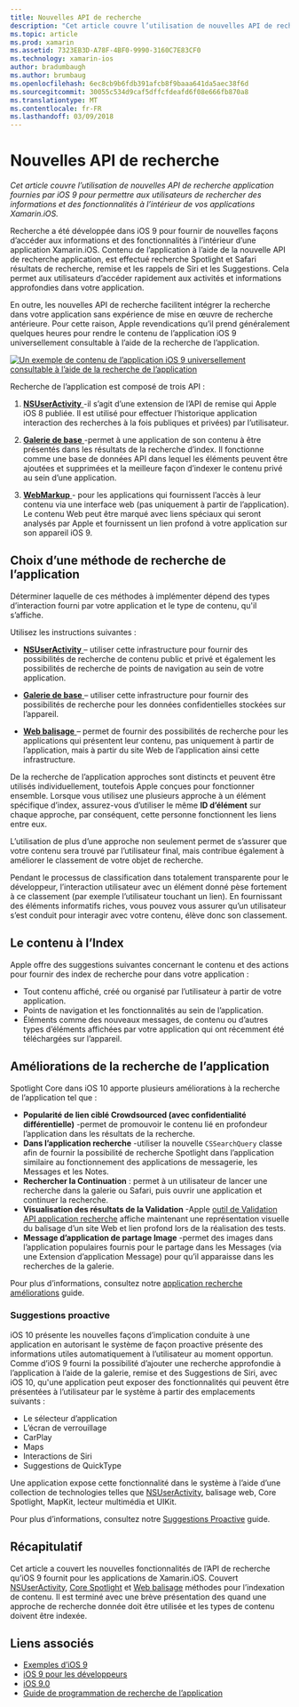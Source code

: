 ```yaml
---
title: Nouvelles API de recherche
description: "Cet article couvre l’utilisation de nouvelles API de recherche application fournies par iOS 9 pour permettre aux utilisateurs de rechercher des informations et des fonctionnalités à l’intérieur de vos applications Xamarin.iOS."
ms.topic: article
ms.prod: xamarin
ms.assetid: 7323EB3D-A78F-4BF0-9990-3160C7E83CF0
ms.technology: xamarin-ios
author: bradumbaugh
ms.author: brumbaug
ms.openlocfilehash: 6ec8cb9b6fdb391afcb8f9baaa641da5aec38f6d
ms.sourcegitcommit: 30055c534d9caf5dffcfdeafd6f08e666fb870a8
ms.translationtype: MT
ms.contentlocale: fr-FR
ms.lasthandoff: 03/09/2018
---
```

# <a name="new-search-apis"></a>Nouvelles API de recherche

_Cet article couvre l’utilisation de nouvelles API de recherche application fournies par iOS 9 pour permettre aux utilisateurs de rechercher des informations et des fonctionnalités à l’intérieur de vos applications Xamarin.iOS._

Recherche a été développée dans iOS 9 pour fournir de nouvelles façons d’accéder aux informations et des fonctionnalités à l’intérieur d’une application Xamarin.iOS. Contenu de l’application à l’aide de la nouvelle API de recherche application, est effectué recherche Spotlight et Safari résultats de recherche, remise et les rappels de Siri et les Suggestions. Cela permet aux utilisateurs d’accéder rapidement aux activités et informations approfondies dans votre application.

En outre, les nouvelles API de recherche facilitent intégrer la recherche dans votre application sans expérience de mise en œuvre de recherche antérieure. Pour cette raison, Apple revendications qu’il prend généralement quelques heures pour rendre le contenu de l’application iOS 9 universellement consultable à l’aide de la recherche de l’application.

[![](images/intro01.png "Un exemple de contenu de l’application iOS 9 universellement consultable à l’aide de la recherche de l’application")](images/intro01.png#lightbox)

Recherche de l’application est composé de trois API :

1. [**NSUserActivity** ](nsuseractivity.md) -il s’agit d’une extension de l’API de remise qui Apple iOS 8 publiée. Il est utilisé pour effectuer l’historique application interaction des recherches à la fois publiques et privées) par l’utilisateur.

2. [**Galerie de base** ](corespotlight.md) -permet à une application de son contenu à être présentés dans les résultats de la recherche d’index. Il fonctionne comme une base de données API dans lequel les éléments peuvent être ajoutées et supprimées et la meilleure façon d’indexer le contenu privé au sein d’une application.

3. [**WebMarkup** ](web-markup.md) - pour les applications qui fournissent l’accès à leur contenu via une interface web (pas uniquement à partir de l’application). Le contenu Web peut être marqué avec liens spéciaux qui seront analysés par Apple et fournissent un lien profond à votre application sur son appareil iOS 9.

## <a name="selecting-an-app-search-approach"></a>Choix d’une méthode de recherche de l’application

Déterminer laquelle de ces méthodes à implémenter dépend des types d’interaction fourni par votre application et le type de contenu, qu'il s’affiche.

Utilisez les instructions suivantes :

- [**NSUserActivity** ](nsuseractivity.md) – utiliser cette infrastructure pour fournir des possibilités de recherche de contenu public et privé et également les possibilités de recherche de points de navigation au sein de votre application.

- [**Galerie de base** ](corespotlight.md) – utiliser cette infrastructure pour fournir des possibilités de recherche pour les données confidentielles stockées sur l’appareil.

- [**Web balisage** ](web-markup.md) – permet de fournir des possibilités de recherche pour les applications qui présentent leur contenu, pas uniquement à partir de l’application, mais à partir du site Web de l’application ainsi cette infrastructure.

De la recherche de l’application approches sont distincts et peuvent être utilisés individuellement, toutefois Apple conçues pour fonctionner ensemble. Lorsque vous utilisez une plusieurs approche à un élément spécifique d’index, assurez-vous d’utiliser le même **ID d’élément** sur chaque approche, par conséquent, cette personne fonctionnent les liens entre eux.

L’utilisation de plus d’une approche non seulement permet de s’assurer que votre contenu sera trouvé par l’utilisateur final, mais contribue également à améliorer le classement de votre objet de recherche.

Pendant le processus de classification dans totalement transparente pour le développeur, l’interaction utilisateur avec un élément donné pèse fortement à ce classement (par exemple l’utilisateur touchant un lien).
En fournissant des éléments informatifs riches, vous pouvez vous assurer qu’un utilisateur s’est conduit pour interagir avec votre contenu, élève donc son classement.

## <a name="what-content-to-index"></a>Le contenu à l’Index

Apple offre des suggestions suivantes concernant le contenu et des actions pour fournir des index de recherche pour dans votre application :

 - Tout contenu affiché, créé ou organisé par l’utilisateur à partir de votre application.
 - Points de navigation et les fonctionnalités au sein de l’application.
 - Éléments comme des nouveaux messages, de contenu ou d’autres types d’éléments affichées par votre application qui ont récemment été téléchargées sur l’appareil.

## <a name="app-search-enhancements"></a>Améliorations de la recherche de l’application

Spotlight Core dans iOS 10 apporte plusieurs améliorations à la recherche de l’application tel que :

- **Popularité de lien ciblé Crowdsourced (avec confidentialité différentielle)** -permet de promouvoir le contenu lié en profondeur l’application dans les résultats de la recherche.
- **Dans l’application recherche** -utiliser la nouvelle `CSSearchQuery` classe afin de fournir la possibilité de recherche Spotlight dans l’application similaire au fonctionnement des applications de messagerie, les Messages et les Notes.
- **Rechercher la Continuation** : permet à un utilisateur de lancer une recherche dans la galerie ou Safari, puis ouvrir une application et continuer la recherche.
- **Visualisation des résultats de la Validation** -Apple [outil de Validation API application recherche](https://search.developer.apple.com/appsearch-validation-tool) affiche maintenant une représentation visuelle du balisage d’un site Web et lien profond lors de la réalisation des tests.
- **Message d’application de partage Image** -permet des images dans l’application populaires fournis pour le partage dans les Messages (via une Extension d’application Message) pour qu’il apparaisse dans les recherches de la galerie.

Pour plus d’informations, consultez notre [application recherche améliorations](~/ios/platform/search/app-search-enhancements.md) guide.

### <a name="proactive-suggestions"></a>Suggestions proactive

iOS 10 présente les nouvelles façons d’implication conduite à une application en autorisant le système de façon proactive présente des informations utiles automatiquement à l’utilisateur au moment opportun. Comme d’iOS 9 fourni la possibilité d’ajouter une recherche approfondie à l’application à l’aide de la galerie, remise et des Suggestions de Siri, avec iOS 10, qu'une application peut exposer des fonctionnalités qui peuvent être présentées à l’utilisateur par le système à partir des emplacements suivants :

- Le sélecteur d’application
- L’écran de verrouillage
- CarPlay
- Maps
- Interactions de Siri
- Suggestions de QuickType 

Une application expose cette fonctionnalité dans le système à l’aide d’une collection de technologies telles que [NSUserActivity](https://developer.xamarin.com/api/type/Foundation.NSUserActivity/), balisage web, Core Spotlight, MapKit, lecteur multimédia et UIKit.

Pour plus d’informations, consultez notre [Suggestions Proactive](~/ios/platform/search/proactive-suggestions.md) guide.

## <a name="summary"></a>Récapitulatif

Cet article a couvert les nouvelles fonctionnalités de l’API de recherche qu’iOS 9 fournit pour les applications de Xamarin.iOS. Couvert [NSUserActivity](nsuseractivity.md), [Core Spotlight](corespotlight.md) et [Web balisage](web-markup.md) méthodes pour l’indexation de contenu. Il est terminé avec une brève présentation des quand une approche de recherche donnée doit être utilisée et les types de contenu doivent être indexée.



## <a name="related-links"></a>Liens associés

- [Exemples d’iOS 9](https://developer.xamarin.com/samples/ios/iOS9/)
- [iOS 9 pour les développeurs](https://developer.apple.com/ios/pre-release/)
- [iOS 9.0](https://developer.apple.com/library/prerelease/ios/releasenotes/General/WhatsNewIniOS/Articles/iOS9.html)
- [Guide de programmation de recherche de l’application](https://developer.apple.com/library/prerelease/ios/documentation/General/Conceptual/AppSearch/index.html#//apple_ref/doc/uid/TP40016308)
